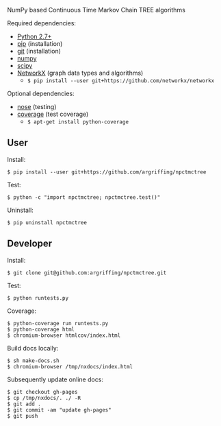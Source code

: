 NumPy based Continuous Time Markov Chain TREE algorithms

Required dependencies:
 * [Python 2.7+](http://www.python.org/)
 * [pip](https://pip.readthedocs.org/) (installation)
 * [git](http://git-scm.com/) (installation)
 * [numpy](http://www.numpy.org/)
 * [scipy](http://docs.scipy.org/doc/)
 * [NetworkX](http://networkx.lanl.gov/) (graph data types and algorithms)
   - `$ pip install --user git+https://github.com/networkx/networkx`

Optional dependencies:
 * [nose](https://nose.readthedocs.org/) (testing)
 * [coverage](http://nedbatchelder.com/code/coverage/) (test coverage)
   - `$ apt-get install python-coverage`


User
----

Install:

    $ pip install --user git+https://github.com/argriffing/npctmctree

Test:

    $ python -c "import npctmctree; npctmctree.test()"

Uninstall:

    $ pip uninstall npctmctree


Developer
---------

Install:

    $ git clone git@github.com:argriffing/npctmctree.git

Test:

    $ python runtests.py

Coverage:

    $ python-coverage run runtests.py
    $ python-coverage html
    $ chromium-browser htmlcov/index.html

Build docs locally:

    $ sh make-docs.sh
    $ chromium-browser /tmp/nxdocs/index.html

Subsequently update online docs:

    $ git checkout gh-pages
    $ cp /tmp/nxdocs/. ./ -R
    $ git add .
    $ git commit -am "update gh-pages"
    $ git push

